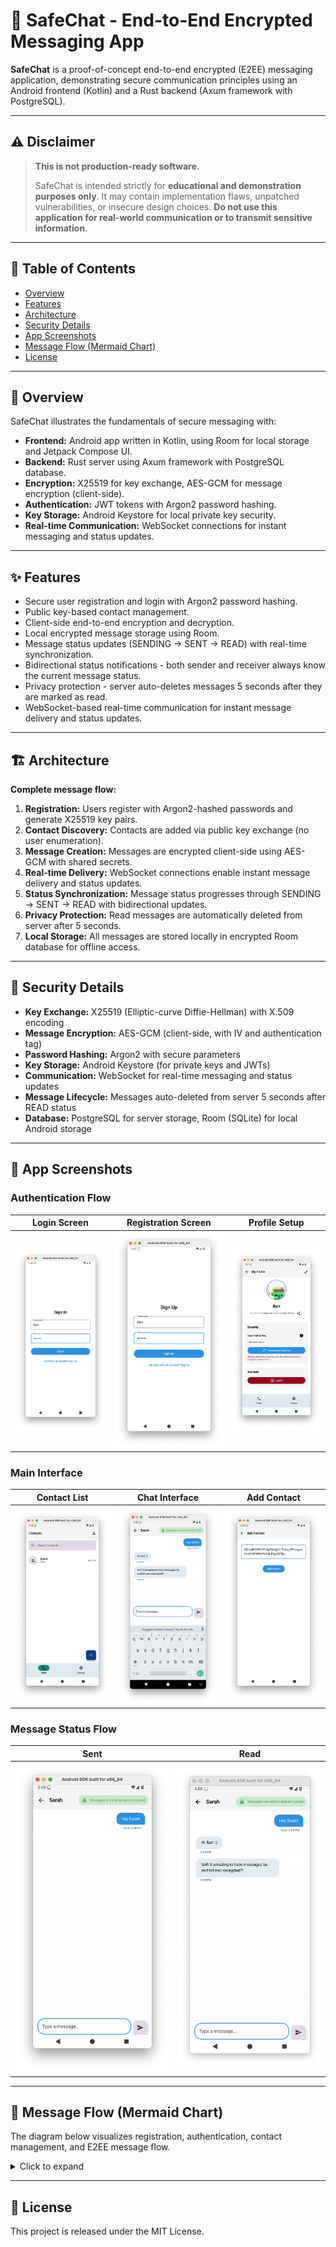 # 📡 SafeChat - End-to-End Encrypted Messaging App

**SafeChat** is a proof-of-concept end-to-end encrypted (E2EE) messaging application, demonstrating secure communication principles using an Android frontend (Kotlin) and a Rust backend (Axum framework with PostgreSQL).

---

## ⚠️ Disclaimer

> **This is not production-ready software.**
>
> SafeChat is intended strictly for **educational and demonstration purposes only**. It may contain implementation flaws, unpatched vulnerabilities, or insecure design choices. **Do not use this application for real-world communication or to transmit sensitive information.**

---

## 📑 Table of Contents

- [Overview](#overview)
- [Features](#features)
- [Architecture](#architecture)
- [Security Details](#security-details)
- [App Screenshots](#app-screenshots)
- [Message Flow (Mermaid Chart)](#message-flow-mermaid-chart)
- [License](#license)

---

## 🧭 Overview

SafeChat illustrates the fundamentals of secure messaging with:

- **Frontend:** Android app written in Kotlin, using Room for local storage and Jetpack Compose UI.
- **Backend:** Rust server using Axum framework with PostgreSQL database.
- **Encryption:** X25519 for key exchange, AES-GCM for message encryption (client-side).
- **Authentication:** JWT tokens with Argon2 password hashing.
- **Key Storage:** Android Keystore for local private key security.
- **Real-time Communication:** WebSocket connections for instant messaging and status updates.

---

## ✨ Features

- Secure user registration and login with Argon2 password hashing.
- Public key-based contact management.
- Client-side end-to-end encryption and decryption.
- Local encrypted message storage using Room.
- Message status updates (SENDING → SENT → READ) with real-time synchronization.
- Bidirectional status notifications - both sender and receiver always know the current message status.
- Privacy protection - server auto-deletes messages 5 seconds after they are marked as read.
- WebSocket-based real-time communication for instant message delivery and status updates.

---

## 🏗 Architecture

**Complete message flow:**

1. **Registration:** Users register with Argon2-hashed passwords and generate X25519 key pairs.
2. **Contact Discovery:** Contacts are added via public key exchange (no user enumeration).
3. **Message Creation:** Messages are encrypted client-side using AES-GCM with shared secrets.
4. **Real-time Delivery:** WebSocket connections enable instant message delivery and status updates.
5. **Status Synchronization:** Message status progresses through SENDING → SENT → READ with bidirectional updates.
6. **Privacy Protection:** Read messages are automatically deleted from server after 5 seconds.
7. **Local Storage:** All messages are stored locally in encrypted Room database for offline access.

---

## 🔐 Security Details

- **Key Exchange:** X25519 (Elliptic-curve Diffie-Hellman) with X.509 encoding
- **Message Encryption:** AES-GCM (client-side, with IV and authentication tag)
- **Password Hashing:** Argon2 with secure parameters
- **Key Storage:** Android Keystore (for private keys and JWTs)
- **Communication:** WebSocket for real-time messaging and status updates
- **Message Lifecycle:** Messages auto-deleted from server 5 seconds after READ status
- **Database:** PostgreSQL for server storage, Room (SQLite) for local Android storage

---

## 📸 App Screenshots

### Authentication Flow
| Login Screen | Registration Screen | Profile Setup |
|:---:|:---:|:---:|
| ![Login](images/screenshots/login-screen.png) | ![Register](images/screenshots/register-screen.png) | ![Profile](images/screenshots/profile-setup.png) |

### Main Interface
| Contact List | Chat Interface | Add Contact |
|:---:|:---:|:---:|
| ![Contacts](images/screenshots/contact-list.png) | ![Chat](images/screenshots/chat-interface.png) | ![Add Contact](images/screenshots/add-contact.png) |

### Message Status Flow
| Sent | Read |
|:---:|:---:|
![Sent](images/screenshots/message-sent.png) | ![Read](images/screenshots/message-read.png) |

---

## 🧬 Message Flow (Mermaid Chart)

The diagram below visualizes registration, authentication, contact management, and E2EE message flow.

<details>
<summary>Click to expand</summary>

```mermaid
sequenceDiagram
    participant U as User
    participant App as SafeChatApp
    participant KS as Keystore
    participant DB as RoomDB
    participant WS as WebSocket
    participant BE as Backend
    participant PG as PostgreSQL
    Note over U,PG: Registration with X25519 Key Generation
    U->>App: Enter username/password, tap Register
    App->>KS: Generate X25519 keypair
    App->>App: Encode public key (X.509)
    App->>BE: POST /auth/register
    BE->>BE: Hash password (Argon2)
    BE->>BE: Generate server X25519 keypair
    BE->>PG: INSERT user data
    BE-->>App: Return {id, public_key, JWT}
    App->>KS: Store JWT securely
    App->>BE: PUT /profile/key
    BE->>BE: Validate X.509 format
    BE->>PG: UPDATE user public_key
    BE-->>App: 200 OK
    App->>DB: Store profile locally
    App-->>U: "Registration successful"
    Note over U,PG: Authentication & Real-time Setup
    U->>App: Enter credentials, tap Login
    App->>BE: POST /auth/login
    BE->>PG: SELECT user
    BE->>BE: Verify password (Argon2)
    alt Valid credentials
        BE-->>App: Return JWT
        App->>KS: Store JWT
        App->>BE: GET /profile (Bearer token)
        BE->>BE: Validate JWT
        BE->>PG: SELECT profile
        BE-->>App: Return profile + public_key
        App->>DB: Store profile
        App->>WS: Connect /ws?token=JWT
        BE->>BE: Validate JWT
        BE-->>WS: Connection established
        WS-->>App: Connected
        App->>DB: Load contacts & messages
        App-->>U: Show chat interface
    else Invalid
        BE-->>App: 401 Unauthorized
        App-->>U: Error message
    end
    Note over U,PG: Contact Discovery
    U->>App: Enter contact's public key
    App->>BE: GET /user/{public_key}
    BE->>BE: Validate JWT
    BE->>PG: SELECT user by public_key
    alt Found
        BE-->>App: Return contact info
        App->>App: Compute shared secret (ECDH)
        App->>KS: Store shared secret
        App->>DB: INSERT contact
        App-->>U: "Contact added"
    else Not found
        BE-->>App: 404 Not Found
        App-->>U: "Contact not found"
    end
    Note over U,PG: E2E Encrypted Messaging
    U->>App: Type message, tap Send
    App->>App: Generate UUID & 12-byte IV
    App->>KS: Get shared secret
    App->>App: Encrypt (AES-GCM-256)
    Note over App: Creates encrypted_content + auth_tag
    App->>DB: Store locally (status=SENDING)
    App-->>U: Show "Sending..." status
    App->>WS: Send encrypted message
    WS->>BE: Forward message
    BE->>BE: Generate timestamp
    BE->>BE: Validate receiver_id
    BE->>PG: INSERT message (encrypted only)
    Note over BE: Server never sees plaintext
    BE->>WS: Broadcast to sender (status: SENT)
    WS-->>App: Status update
    App->>DB: UPDATE status=SENT
    App-->>U: Show "Sent ✓"
    BE->>WS: Broadcast to receiver
    Note over BE: Real-time if online, queued if offline
    Note over U,PG: Instant Delivery & Decryption
    WS-->>App: New message notification
    App->>App: Decode base64 content & IV
    App->>KS: Get shared secret
    App->>App: Decrypt (AES-GCM-256)
    App->>App: Verify auth tag
    Note over App: Ensures integrity
    App->>DB: Store message
    App-->>U: Display decrypted message
    Note over App: All crypto client-side
    Note over U,PG: Status Updates & Privacy
    U->>App: View message thread
    App->>WS: Send read status
    WS->>BE: Forward status
    BE->>BE: Validate ownership
    BE->>PG: UPDATE status='read'
    BE->>WS: Broadcast to both parties
    WS-->>App: Status update
    App->>DB: UPDATE status='read'
    App-->>U: Show "Read ✓✓"
    BE->>BE: Schedule 5s deletion task
    Note over BE: Tokio spawn background task
    BE->>BE: Sleep 5 seconds
    BE->>PG: DELETE message
    Note over BE: Forward secrecy protection
    Note over U,PG: WebSocket Reliability
    alt Connection lost
        WS-->>App: Connection lost
        App-->>U: Show "Connecting..."
        App->>App: Start backoff (1s, 2s, 4s, 8s, max 30s)
        loop Reconnection
            App->>KS: Get JWT
            App->>WS: Reconnect /ws?token=JWT
            BE->>BE: Validate JWT
            alt JWT valid
                WS-->>App: Connected
                App-->>U: Show "Connected"
                App->>BE: GET /messages to sync
                BE->>BE: Auth with Bearer token
                BE->>PG: SELECT recent messages
                BE-->>App: Return encrypted history
                App->>App: Process messages
                App->>DB: Merge (avoid duplicates)
                App-->>U: Update chat interface
                App->>App: Reset backoff
            else JWT expired
                App->>App: Clear credentials
                App-->>U: Redirect to login
            else Network unavailable
                App->>App: Increase backoff
                App-->>U: Show retry countdown
            end
        end
    end
    Note over U,PG: Secure Message Sync
    App->>BE: GET /messages/{contact_id}
    BE->>BE: Validate JWT & extract claims
    BE->>BE: Verify access permissions
    BE->>PG: SELECT messages (LIMIT 50)
    BE-->>App: Return encrypted array
    loop Each message
        App->>App: Validate structure
        App->>KS: Get shared secret
        App->>App: Attempt AES-GCM decryption
        alt Success
            App->>App: Verify auth tag
            App->>DB: INSERT OR REPLACE
            App-->>U: Update chat
        else Failed
            App->>App: Log error
            App-->>U: Show decrypt error
            Note over App: Handles key rotation
        end
    end
    Note over App: RoomDB is single source of truth
    Note over App: WebSocket updates DB, UI reacts via Flow

```

</details>

---

## 📄 License

This project is released under the MIT License.
